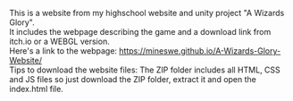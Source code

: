 This is a website from my highschool website and unity project "A Wizards Glory".<br/>
It includes the webpage describing the game and a download link from itch.io or a WEBGL version.<br/>
Here's a link to the webpage: https://mineswe.github.io/A-Wizards-Glory-Website/<br/>
Tips to download the website files: The ZIP folder includes all HTML, CSS and JS files so just download the ZIP folder, extract it and open the index.html file.<br/>
